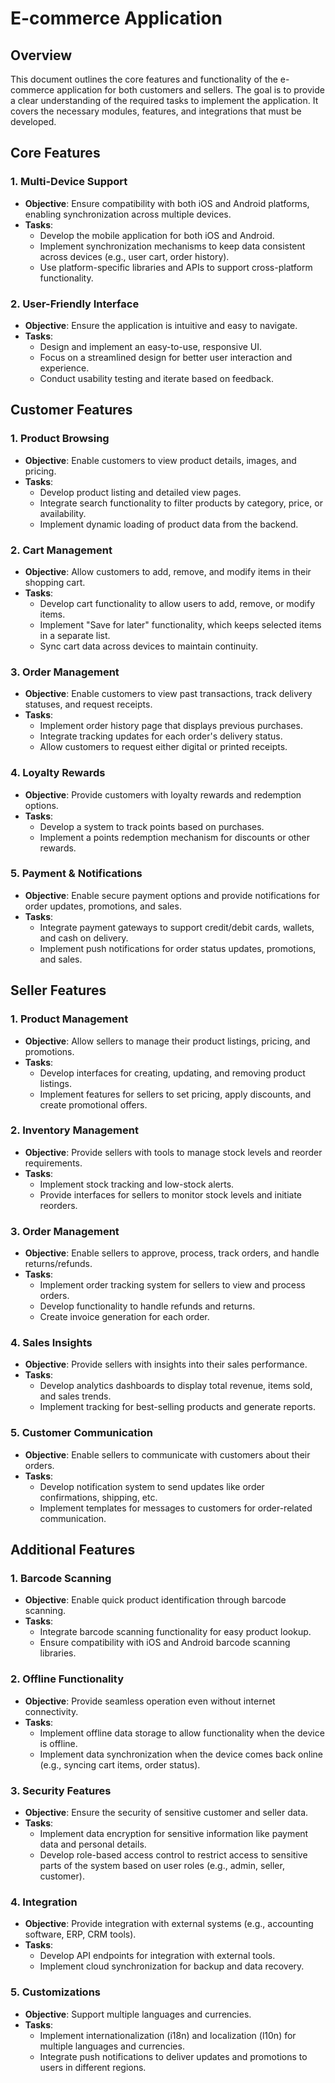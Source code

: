 # E-commerce Application

## Overview
This document outlines the core features and functionality of the e-commerce application for both customers and sellers. The goal is to provide a clear understanding of the required tasks to implement the application. It covers the necessary modules, features, and integrations that must be developed.

## Core Features

### 1. Multi-Device Support
- **Objective**: Ensure compatibility with both iOS and Android platforms, enabling synchronization across multiple devices.
- **Tasks**:
  - Develop the mobile application for both iOS and Android.
  - Implement synchronization mechanisms to keep data consistent across devices (e.g., user cart, order history).
  - Use platform-specific libraries and APIs to support cross-platform functionality.

### 2. User-Friendly Interface
- **Objective**: Ensure the application is intuitive and easy to navigate.
- **Tasks**:
  - Design and implement an easy-to-use, responsive UI.
  - Focus on a streamlined design for better user interaction and experience.
  - Conduct usability testing and iterate based on feedback.

## Customer Features

### 1. Product Browsing
- **Objective**: Enable customers to view product details, images, and pricing. 
- **Tasks**:
  - Develop product listing and detailed view pages.
  - Integrate search functionality to filter products by category, price, or availability.
  - Implement dynamic loading of product data from the backend.

### 2. Cart Management
- **Objective**: Allow customers to add, remove, and modify items in their shopping cart.
- **Tasks**:
  - Develop cart functionality to allow users to add, remove, or modify items.
  - Implement "Save for later" functionality, which keeps selected items in a separate list.
  - Sync cart data across devices to maintain continuity.

### 3. Order Management
- **Objective**: Enable customers to view past transactions, track delivery statuses, and request receipts.
- **Tasks**:
  - Implement order history page that displays previous purchases.
  - Integrate tracking updates for each order's delivery status.
  - Allow customers to request either digital or printed receipts.
  
### 4. Loyalty Rewards
- **Objective**: Provide customers with loyalty rewards and redemption options.
- **Tasks**:
  - Develop a system to track points based on purchases.
  - Implement a points redemption mechanism for discounts or other rewards.

### 5. Payment & Notifications
- **Objective**: Enable secure payment options and provide notifications for order updates, promotions, and sales.
- **Tasks**:
  - Integrate payment gateways to support credit/debit cards, wallets, and cash on delivery.
  - Implement push notifications for order status updates, promotions, and sales.

## Seller Features

### 1. Product Management
- **Objective**: Allow sellers to manage their product listings, pricing, and promotions.
- **Tasks**:
  - Develop interfaces for creating, updating, and removing product listings.
  - Implement features for sellers to set pricing, apply discounts, and create promotional offers.

### 2. Inventory Management
- **Objective**: Provide sellers with tools to manage stock levels and reorder requirements.
- **Tasks**:
  - Implement stock tracking and low-stock alerts.
  - Provide interfaces for sellers to monitor stock levels and initiate reorders.

### 3. Order Management
- **Objective**: Enable sellers to approve, process, track orders, and handle returns/refunds.
- **Tasks**:
  - Implement order tracking system for sellers to view and process orders.
  - Develop functionality to handle refunds and returns.
  - Create invoice generation for each order.

### 4. Sales Insights
- **Objective**: Provide sellers with insights into their sales performance.
- **Tasks**:
  - Develop analytics dashboards to display total revenue, items sold, and sales trends.
  - Implement tracking for best-selling products and generate reports.

### 5. Customer Communication
- **Objective**: Enable sellers to communicate with customers about their orders.
- **Tasks**:
  - Develop notification system to send updates like order confirmations, shipping, etc.
  - Implement templates for messages to customers for order-related communication.

## Additional Features

### 1. Barcode Scanning
- **Objective**: Enable quick product identification through barcode scanning.
- **Tasks**:
  - Integrate barcode scanning functionality for easy product lookup.
  - Ensure compatibility with iOS and Android barcode scanning libraries.

### 2. Offline Functionality
- **Objective**: Provide seamless operation even without internet connectivity.
- **Tasks**:
  - Implement offline data storage to allow functionality when the device is offline.
  - Implement data synchronization when the device comes back online (e.g., syncing cart items, order status).

### 3. Security Features
- **Objective**: Ensure the security of sensitive customer and seller data.
- **Tasks**:
  - Implement data encryption for sensitive information like payment data and personal details.
  - Develop role-based access control to restrict access to sensitive parts of the system based on user roles (e.g., admin, seller, customer).

### 4. Integration
- **Objective**: Provide integration with external systems (e.g., accounting software, ERP, CRM tools).
- **Tasks**:
  - Develop API endpoints for integration with external tools.
  - Implement cloud synchronization for backup and data recovery.

### 5. Customizations
- **Objective**: Support multiple languages and currencies.
- **Tasks**:
  - Implement internationalization (i18n) and localization (l10n) for multiple languages and currencies.
  - Integrate push notifications to deliver updates and promotions to users in different regions.
